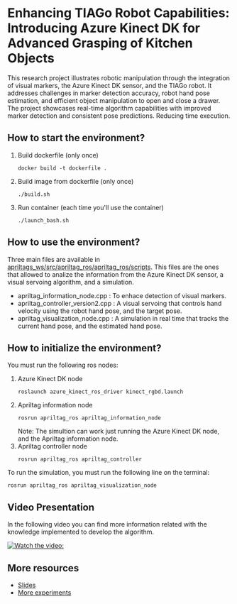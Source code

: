 # Enhancing TIAGo Robot Capabilities: Introducing Azure Kinect DK for Advanced Grasping of Kitchen Objects
This research project illustrates robotic manipulation through the integration of visual markers, the Azure Kinect DK sensor, and the TIAGo robot. It addresses challenges in marker detection accuracy, robot hand pose estimation, and efficient object manipulation to open and close a drawer. The project showcases real-time algorithm capabilities with improved marker detection and consistent pose predictions. Reducing time execution.

## How to start the environment? ##
1. Build dockerfile (only once)
   ```
   docker build -t dockerfile .
   ```
2. Build image from dockerfile (only once)
   ```
   ./build.sh
   ```
3. Run container (each time you'll use the container)
   ```
   ./launch_bash.sh
   ```

## How to use the environment? ##
Three main files are available in [apriltags_ws/src/apriltag_ros/apriltag_ros/scripts](https://github.com/soyhorteconh/Visual_Servoing_Tiago/tree/final_version/apriltags_ws/src/apriltag_ros/apriltag_ros/scripts). This files are the ones that allowed to analize the information from the Azure Kinect DK sensor, a visual servoing algorithm, and a simulation.
- apriltag_information_node.cpp : To enhace detection of visual markers.
- apriltag_controller_version2.cpp : A visual servoing that controls hand velocity using the robot hand pose, and the target pose.
- apriltag_visualization_node.cpp : A simulation in real time that tracks the current hand pose, and the estimated hand pose.

## How to initialize the environment? ##
You must run the following ros nodes:
1. Azure Kinect DK node
   ```
   roslaunch azure_kinect_ros_driver kinect_rgbd.launch
   ```
2. Apriltag information node
    ```
   rosrun apriltag_ros apriltag_information_node
   ```
    Note: The simultion can work just running the Azure Kinect DK node, and the Apriltag information node.
3. Apriltag controller node
   ```
   rosrun apriltag_ros apriltag_controller
   ```

To run the simulation, you must run the following line on the terminal:
   ```
   rosrun apriltag_ros apriltag_visualization_node
   ```

## Video Presentation ##
In the following video you can find more information related with the knowledge implemented to develop the algorithm.

[![Watch the video: ](https://img.youtube.com/vi/yUcmC3FrjIs/0.jpg)](https://www.youtube.com/watch?v=yUcmC3FrjIs)

## More resources ##
-  [Slides](https://docs.google.com/presentation/d/1JiF8vAyw9AFGFByivEVC283qsfP_qi34kjyyWdaGK8Y/edit?usp=sharing)
-  [More experiments](https://youtu.be/iPp35I5HD0M?si=KTpaimtGE39QFXr6)
